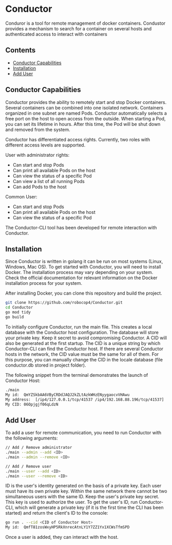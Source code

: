 # Сonductor
Conduror is a tool for remote management of docker containers. Condustor provides a mechanism to search for a container on several hosts and authenticated access to interact with containers 

## Contents
- [Conductor Capabilities](#conductor-capabilities)
- [Installation](#installation)
- [Add User](#add-user)

## Conductor Capabilities
Conductor provides the ability to remotely start and stop Docker containers. Several containers can be combined into one isolated network. Containers organized in one subnet are named Pods. Conductor automatically selects a free port on the host to open access from the outside. When starting a Pod, you can set its lifetime in hours. After this time, the Pod will be shut down and removed from the system.

Conductor has differentiated access rights. Currently, two roles with different access levels are supported.

User with administrator rights:
- Can start and stop Pods
- Can print all available Pods on the host
- Can view the status of a specific Pod
- Can view a list of all running Pods
- Can add Pods to the host
  
Common User:
- Can start and stop Pods
- Can print all available Pods on the host
- Can view the status of a specific Pod

 The Conductor-CLI tool has been developed for remote interaction with Conductor.

## Installation

Since Conductor is written in golang it can be run on most systems (Linux, Windows, Mac OS). To get started with Conductor, you will need to install Docker. The installation process may vary depending on your system. Check the official documentation for relevant information on the Docker installation process for your system.

After installing Docker, you can clone this repository and build the project.
```bash
git clone https://github.com/robocop4/Conductor.git
cd Conductor
go mod tidy
go build
```

To initially configure Conductor, run the main file. This creates a local database with the Conductor host configuration. The database will store your private key. Keep it secret to avoid compromising Conductor. A CID will also be generated at the first startup. The CID is a unique string by which Conductor-CLI can find the Conductor host. If there are several Conductor hosts in the network, the CID value must be the same for all of them. For this purpose, you can manually change the CID in the locale database (file conductor.db stored in project folder). 

The following snippet from the terminal demonstrates the launch of Conductor Host:

```bash
./main
My id:  QmYZSkbAA6VByCRDdJAQJ2kZLtAzkWHzENyygaocvVHAwu
My address:  [/ip4/127.0.0.1/tcp/41537 /ip4/192.168.88.196/tcp/41537]
My CID: 06Opjgjf06qLdzN
```

## Add User

To add a user for remote communication, you need to run Conductor with the following arguments:

```bash
// Add / Remove administrator
./main --admin --add <ID>
./main --admin --remove <ID>

// Add / Remove user
./main --user --add <ID>
./main --user --remove <ID>
```
ID is the user's identity generated on the basis of a private key. Each user must have its own private key. Within the same network there cannot be two simultaneous users with the same ID. Keep the user's private key secret. This key is used to authorize the user. To get the user's ID, run Conductor-CLI, which will generate a private key (if it is the first time the CLI has been started) and return the client's ID to the console:

```bash
go run . --cid <CID of Conductor Host>
My id:  QmfT81zosWxyHP5RkXnrecAtnLY1Y7ZZ1Yx1XCWsTfmSPD

```

Once a user is added, they can interact with the host.

